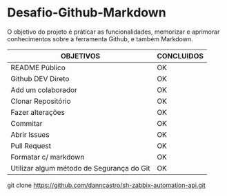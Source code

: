 # Desafio-Github-Markdown

O objetivo do projeto é práticar as funcionalidades, memorizar e aprimorar conhecimentos sobre a ferramenta Github, e também Markdown.


|OBJETIVOS           | CONCLUIDOS |
|--------------------|------------|
|README Público      |       OK   | 
|Github DEV Direto   |       OK   | 
|Add um colaborador  |       OK   | 
|Clonar Repositório  |       OK   | 
|Fazer alterações    |       OK   | 
|Commitar            |       OK   | 
|Abrir Issues        |       OK   | 
|Pull Request        |       OK   | 
|Formatar c/ markdown|       OK   | 
|Utilizar algum método de Segurança do Git |       OK   | 

git clone https://github.com/danncastro/sh-zabbix-automation-api.git